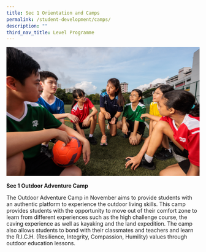 ```yaml
---
title: Sec 1 Orientation and Camps
permalink: /student-development/camps/
description: ""
third_nav_title: Level Programme
---
```

![](/images/camps%202023.jpg)

**Sec 1 Outdoor Adventure Camp**

The Outdoor Adventure Camp in November aims to provide students with an authentic platform to experience the outdoor living skills. This camp provides students with the opportunity to move out of their comfort zone to learn from different experiences such as the high challenge course, the caving experience as well as kayaking and the land expedition. The camp also allows students to bond with their classmates and teachers and learn the R.I.C.H. (Resilience, Integrity, Compassion, Humility) values through outdoor education lessons.